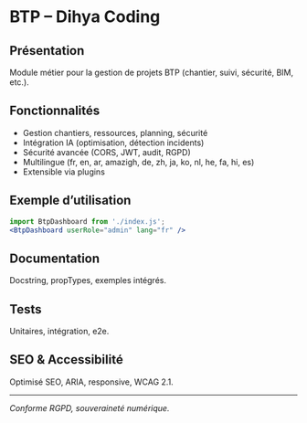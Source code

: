 # BTP – Dihya Coding

## Présentation
Module métier pour la gestion de projets BTP (chantier, suivi, sécurité, BIM, etc.).

## Fonctionnalités
- Gestion chantiers, ressources, planning, sécurité
- Intégration IA (optimisation, détection incidents)
- Sécurité avancée (CORS, JWT, audit, RGPD)
- Multilingue (fr, en, ar, amazigh, de, zh, ja, ko, nl, he, fa, hi, es)
- Extensible via plugins

## Exemple d’utilisation
```jsx
import BtpDashboard from './index.js';
<BtpDashboard userRole="admin" lang="fr" />
```

## Documentation
Docstring, propTypes, exemples intégrés.

## Tests
Unitaires, intégration, e2e.

## SEO & Accessibilité
Optimisé SEO, ARIA, responsive, WCAG 2.1.

---
*Conforme RGPD, souveraineté numérique.*
